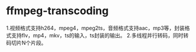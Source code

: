 # ffmpeg-transcoding
1.视频格式支持h264，mpeg4，mpeg2ts，音频格式支持aac，mp3等，封装格式支持flv，mp4，mkv，ts的输入，ts封装的输出。
2.多线程并行转码，同时转码切片N个片段。
